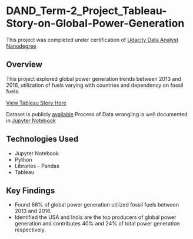 # DAND_Term-2_Project_Tableau-Story-on-Global-Power-Generation

This project was completed under certification of [Udacity Data Analyst Nanodegree](https://in.udacity.com/)

## Overview

This project explored global power generation trends between 2013 and 2016, utilization of fuels varying with countries and dependency on fossil fuels.

[View Tableau Story Here](https://public.tableau.com/profile/pooja7429#!/vizhome/powergeneration_v3/Powergeneration?publish=yes)

Dataset is publicly [available](http://datasets.wri.org/dataset/globalpowerplantdatabase) 
Process of Data wrangling is well documented in [Jupyter Notebook](https://github.com/pooja2512/DAND_Term-2_Project_Tableau-Story-on-Global-Power-Generation/blob/master/Global_power_generation_wrangling.ipynb)

## Technologies Used
 - Jupyter Notebook
 - Python
 - Libraries - Pandas
 - Tableau
 
 ## Key Findings
 - Found 66% of global power generation utilized fossil fuels between 2013 and 2016.
- Identified the USA and India are the top producers of global power generation and contributes 40% and 24% of total power generation respectively.
